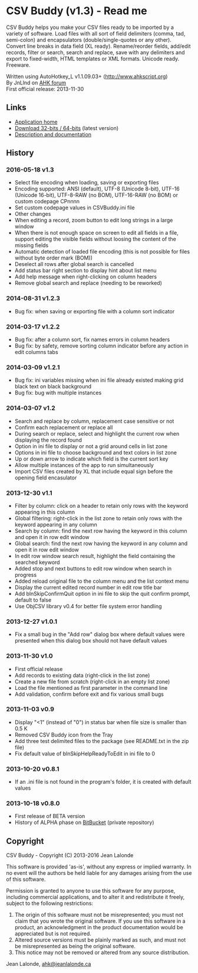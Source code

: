﻿
# CSV Buddy (v1.3) - Read me


CSV Buddy helps you make your CSV files ready to be imported by a variety of software. Load files with all sort of field delimiters (comma, tad, semi-colon) and encapsulators (double/single-quotes or any other). Convert line breaks in data field (XL ready). Rename/reorder fields, add/edit records, filter or search, search and replace, save with any delimiters and export to fixed-width, HTML templates or XML formats. Unicode ready. Freeware.


Written using AutoHotkey_L v1.1.09.03+ (http://www.ahkscript.org)  
By JnLlnd on [AHK forum](http://www.ahkscript.org/boards/)  
First official release: 2013-11-30


## Links

* [Application home](http://code.jeanlalonde.ca/csvbuddy/)
* [Download 32-bits / 64-bits](http://code.jeanlalonde.ca/ahk/csvbuddy/csvbuddy.zip) (latest version)
* [Description and documentation](http://code.jeanlalonde.ca/ahk/csvbuddy/csvbuddy-doc.html)

## History


### 2016-05-18 v1.3

* Select file encoding when loading, saving or exporting files
* Encoding supported: ANSI (default), UTF-8 (Unicode 8-bit), UTF-16 (Unicode 16-bit), UTF-8-RAW (no BOM), UTF-16-RAW (no BOM) or custom codepage CPnnnn
* Set custom codepage values in CSVBuddy.ini file
* Other changes
* When editing a record, zoom button to edit long strings in a large window
* When there is not enough space on screen to edit all fields in a file, support editing the visible fields without loosing the content of the missing fields
* Automatic detection of loaded file encoding (this is not possible for files without byte order mark (BOM))
* Deselect all rows after global search is cancelled
* Add status bar right section to display hint about list menu
* Add help message when right-clicking on column headers
* Remove global search and replace (needing to be reworked)

### 2014-08-31 v1.2.3

* Bug fix: when saving or exporting file with a column sort indicator

### 2014-03-17 v1.2.2

* Bug fix: after a column sort, fix names errors in column headers
* Bug fix: by safety, remove sorting column indicator before any action in edit columns tabs

### 2014-03-09 v1.2.1

* Bug fix: ini variables missing when ini file already existed making grid black text on black background
* Bug fix: bug with multiple instances

### 2014-03-07 v1.2

* Search and replace by column, replacement case sensitive or not
* Confirm each replacement or replace all
* During search or replace, select and highlight the current row when displaying the record found
* Option in ini file to display or not a grid around cells in list zone
* Options in ini file to choose background and text colors in list zone
* Up or down arrow to indicate which field is the current sort key
* Allow multiple instances of the app to run simultaneously
* Import CSV files created by XL that include equal sign before the opening field encasulator

### 2013-12-30 v1.1

* Filter by column: click on a header to retain only rows with the keyword appearing in this column
* Global filtering: right-click in the list zone to retain only rows with the keyword appearing in any column
* Search by column: find the next row having the keyword in this column and open it in row edit window
* Global search: find the next row having the keyword in any column and open it in row edit window
* In edit row window search result, highlight the field containing the searched keyword
* Added stop and next buttons to edit row window when search in progress
* Added reload original file to the column menu and the list context menu
* Display the current edited record number in edit row title bar
* Add blnSkipConfirmQuit option in ini file to skip the quit confirm prompt, default to false
* Use ObjCSV library v0.4 for better file system error handling

### 2013-12-27 v1.0.1

* Fix a small bug in the "Add row" dialog box where default values were presented when this dialog box should not have default values

### 2013-11-30 v1.0

* First official release
* Add records to existing data (right-click in the list zone)
* Create a new file from scratch (right-click in an empty list zone)
* Load the file mentioned as first parameter in the command line
* Add validation, confirm before exit and fix various small bugs

### 2013-11-03 v0.9

* Display "<1" (instead of "0") in status bar when file size is smaller than 0.5 K
* Removed CSV Buddy icon from the Tray
* Add three test delimited files to the package (see README.txt in the zip file)
* Fix default value of blnSkipHelpReadyToEdit in ini file to 0

### 2013-10-20 v0.8.1

* If an .ini file is not found in the program's folder, it is created with default values

### 2013-10-18 v0.8.0

* First release of BETA version
* History of ALPHA phase on [BitBucket](https://bitbucket.org/JnLlnd/csvbuddy/) (private repository)

## <a name="copyright"></a>Copyright


CSV Buddy - Copyright (C) 2013-2016  Jean Lalonde  
  
This software is provided 'as-is', without any express or implied warranty.  In no event will the authors be held liable for any damages arising from the use of this software.  
  
Permission is granted to anyone to use this software for any purpose,  including commercial applications, and to alter it and redistribute it freely, subject to the following restrictions:  
  
1. The origin of this software must not be misrepresented; you must not claim that you wrote the original software. If you use this software in a product, an acknowledgment in the product documentation would be appreciated but is not required.  
2. Altered source versions must be plainly marked as such, and must not be misrepresented as being the original software.  
3. This notice may not be removed or altered from any source distribution.  
  
Jean Lalonde, <A HREF="mailto:ahk@jeanlalonde.ca">ahk@jeanlalonde.ca</A>


